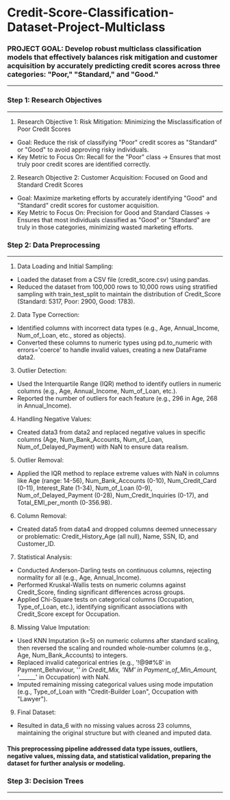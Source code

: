 # Credit-Score-Classification-Dataset-Project-Multiclass

### PROJECT GOAL: Develop robust multiclass classification models that effectively balances risk mitigation and customer acquisition by accurately predicting credit scores across three categories: "Poor," "Standard," and "Good."

---

### Step 1: Research Objectives ###
---
1. Research Objective 1: Risk Mitigation: Minimizing the Misclassification of Poor Credit Scores
* Goal: Reduce the risk of classifying "Poor" credit scores as "Standard" or "Good" to avoid approving risky individuals.
* Key Metric to Focus On: Recall for the "Poor" class → Ensures that most truly poor credit scores are identified correctly.

2. Research Objective 2: Customer Acquisition: Focused on Good and Standard Credit Scores
* Goal: Maximize marketing efforts by accurately identifying "Good" and "Standard" credit scores for customer acquisition.
* Key Metric to Focus On: Precision for Good and Standard Classes → Ensures that most individuals classified as "Good" or "Standard" are truly in those categories, minimizing wasted marketing efforts.

### Step 2: Data Preprocessing ###
---
1. Data Loading and Initial Sampling:
- Loaded the dataset from a CSV file (credit_score.csv) using pandas.
- Reduced the dataset from 100,000 rows to 10,000 rows using stratified sampling with train_test_split to maintain the distribution of Credit_Score (Standard: 5317, Poor: 2900, Good: 1783).
2. Data Type Correction:
- Identified columns with incorrect data types (e.g., Age, Annual_Income, Num_of_Loan, etc., stored as objects).
- Converted these columns to numeric types using pd.to_numeric with errors='coerce' to handle invalid values, creating a new DataFrame data2.
3. Outlier Detection:
- Used the Interquartile Range (IQR) method to identify outliers in numeric columns (e.g., Age, Annual_Income, Num_of_Loan, etc.).
- Reported the number of outliers for each feature (e.g., 296 in Age, 268 in Annual_Income).
4. Handling Negative Values:
- Created data3 from data2 and replaced negative values in specific columns (Age, Num_Bank_Accounts, Num_of_Loan, Num_of_Delayed_Payment) with NaN to ensure data realism.
5. Outlier Removal:
- Applied the IQR method to replace extreme values with NaN in columns like Age (range: 14-56), Num_Bank_Accounts (0-10), Num_Credit_Card (0-11), Interest_Rate (1-34), Num_of_Loan (0-9), Num_of_Delayed_Payment (0-28), Num_Credit_Inquiries (0-17), and Total_EMI_per_month (0-356.98).
6. Column Removal:
- Created data5 from data4 and dropped columns deemed unnecessary or problematic: Credit_History_Age (all null), Name, SSN, ID, and Customer_ID.
7. Statistical Analysis:
- Conducted Anderson-Darling tests on continuous columns, rejecting normality for all (e.g., Age, Annual_Income).
- Performed Kruskal-Wallis tests on numeric columns against Credit_Score, finding significant differences across groups.
- Applied Chi-Square tests on categorical columns (Occupation, Type_of_Loan, etc.), identifying significant associations with Credit_Score except for Occupation.
8. Missing Value Imputation:
- Used KNN Imputation (k=5) on numeric columns after standard scaling, then reversed the scaling and rounded whole-number columns (e.g., Age, Num_Bank_Accounts) to integers.
- Replaced invalid categorical entries (e.g., '!@9#%8' in Payment_Behaviour, '_' in Credit_Mix, 'NM' in Payment_of_Min_Amount, '_______' in Occupation) with NaN.
- Imputed remaining missing categorical values using mode imputation (e.g., Type_of_Loan with "Credit-Builder Loan", Occupation with "Lawyer").
9. Final Dataset:
- Resulted in data_6 with no missing values across 23 columns, maintaining the original structure but with cleaned and imputed data.
#### This preprocessing pipeline addressed data type issues, outliers, negative values, missing data, and statistical validation, preparing the dataset for further analysis or modeling.

### Step 3: Decision Trees ###
---




